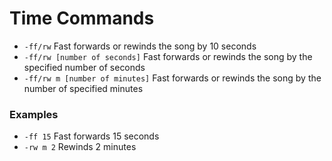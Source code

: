 
# Time Commands

* `-ff/rw` Fast forwards or rewinds the song by 10 seconds
* `-ff/rw [number of seconds]` Fast forwards or rewinds the song by the specified number of seconds
* `-ff/rw m [number of minutes]` Fast forwards or rewinds the song by the number of specified minutes

### Examples

* `-ff 15` Fast forwards 15 seconds
* `-rw m 2` Rewinds 2 minutes 
